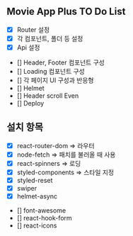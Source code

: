 ## Movie App Plus TO Do List

- [x] Router 설정
- [x] 각 컴포넌트, 폴더 등 설정
- [x] Api 설정
- [] Header, Footer 컴포넌트 구성
- [] Loading 컴포넌트 구성
- [] 각 페이지 UI 구성과 반응형
- [] Helmet
- [] Header scroll Even
- [] Deploy

## 설치 항목

- [x] react-router-dom => 라우터
- [x] node-fetch => 패치를 불러올 때 사용
- [x] react-spinners => 로딩
- [x] styled-components => 스타일 지정
- [x] styled-reset
- [x] swiper
- [x] helmet-async
- [] font-awesome
- [] react-hook-form
- [] react-icons
